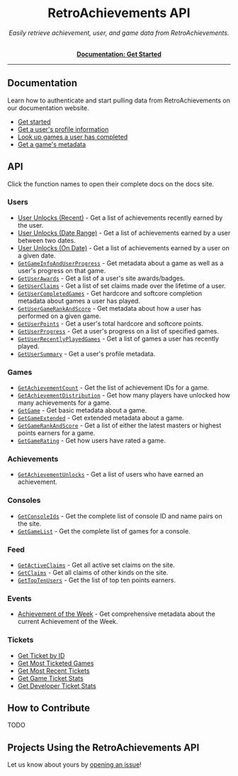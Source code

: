 <h1 align="center">RetroAchievements API</h1>

<p align="center">
  <i>Easily retrieve achievement, user, and game data from RetroAchievements.</i>
  <br /><br />
</p>

<p align="center">
  <a href="https://api-docs.retroachievements.org/getting-started.html"><strong>Documentation: Get Started</strong></a>
  <br />
</p>

<hr />

## Documentation

Learn how to authenticate and start pulling data from RetroAchievements on our documentation website.

- [Get started](https://api-docs.retroachievements.org/getting-started.html)
- [Get a user's profile information](https://api-docs.retroachievements.org/v1/users/get-user-summary.html)
- [Look up games a user has completed](https://api-docs.retroachievements.org/v1/users/get-user-completed-games.html)
- [Get a game's metadata](https://api-docs.retroachievements.org/v1/games/get-game-extended.html)

## API

Click the function names to open their complete docs on the docs site.

### Users

- [User Unlocks (Recent)](https://api-docs.retroachievements.org/v1/users/recent-achievements.html) - Get a list of achievements recently earned by the user.
- [User Unlocks (Date Range)](https://api-docs.retroachievements.org/v1/users/achievements-earned-between.html) - Get a list of achievements earned by a user between two dates.
- [User Unlocks (On Date)](https://api-docs.retroachievements.org/v1/users/achievements-earned-on-day.html) - Get a list of achievements earned by a user on a given date.
- [`GetGameInfoAndUserProgress`](https://api-docs.retroachievements.org/v1/users/get-game-info-and-user-progress.html) - Get metadata about a game as well as a user's progress on that game.
- [`GetUserAwards`](https://api-docs.retroachievements.org/v1/users/get-user-awards.html) - Get a list of a user's site awards/badges.
- [`GetUserClaims`](https://api-docs.retroachievements.org/v1/users/get-user-claims.html) - Get a list of set claims made over the lifetime of a user.
- [`GetUserCompletedGames`](https://api-docs.retroachievements.org/v1/users/get-user-completed-games.html) - Get hardcore and softcore completion metadata about games a user has played.
- [`GetUserGameRankAndScore`](https://api-docs.retroachievements.org/v1/users/get-user-game-rank-and-score.html) - Get metadata about how a user has performed on a given game.
- [`GetUserPoints`](https://api-docs.retroachievements.org/v1/users/get-user-points.html) - Get a user's total hardcore and softcore points.
- [`GetUserProgress`](https://api-docs.retroachievements.org/v1/users/get-user-progress.html) - Get a user's progress on a list of specified games.
- [`GetUserRecentlyPlayedGames`](https://api-docs.retroachievements.org/v1/users/get-user-recently-played-games.html) - Get a list of games a user has recently played.
- [`GetUserSummary`](https://api-docs.retroachievements.org/v1/users/get-user-summary.html) - Get a user's profile metadata.

### Games

- [`GetAchievementCount`](https://api-docs.retroachievements.org/v1/games/get-achievement-count.html) - Get the list of achievement IDs for a game.
- [`GetAchievementDistribution`](https://api-docs.retroachievements.org/v1/games/get-achievement-distribution.html) - Get how many players have unlocked how many achievements for a game.
- [`GetGame`](https://api-docs.retroachievements.org/v1/games/get-game.html) - Get basic metadata about a game.
- [`GetGameExtended`](https://api-docs.retroachievements.org/v1/games/get-game-extended.html) - Get extended metadata about a game.
- [`GetGameRankAndScore`](https://api-docs.retroachievements.org/v1/games/get-game-rank-and-score.html) - Get a list of either the latest masters or highest points earners for a game.
- [`GetGameRating`](https://api-docs.retroachievements.org/v1/games/get-game-rating.html) - Get how users have rated a game.

### Achievements

- [`GetAchievementUnlocks`](https://api-docs.retroachievements.org/v1/achievements/get-achievement-unlocks.html) - Get a list of users who have earned an achievement.

### Consoles

- [`GetConsoleIds`](https://api-docs.retroachievements.org/v1/consoles/get-console-ids.html) - Get the complete list of console ID and name pairs on the site.
- [`GetGameList`](https://api-docs.retroachievements.org/v1/consoles/get-game-list.html) - Get the complete list of games for a console.

### Feed

- [`GetActiveClaims`](https://api-docs.retroachievements.org/v1/feed/get-active-claims.html) - Get all active set claims on the site.
- [`GetClaims`](https://api-docs.retroachievements.org/v1/feed/get-claims.html) - Get all claims of other kinds on the site.
- [`GetTopTenUsers`](https://api-docs.retroachievements.org/v1/feed/get-top-ten-users.html) - Get the list of top ten points earners.

### Events

- [Achievement of the Week](https://api-docs.retroachievements.org/v1/events/achievement-of-the-week.html) - Get comprehensive metadata about the current Achievement of the Week.

### Tickets

- [Get Ticket by ID](https://api-docs.retroachievements.org/v1/tickets/get-ticket-by-id.html)
- [Get Most Ticketed Games](https://api-docs.retroachievements.org/v1/tickets/get-most-ticketed-games.html)
- [Get Most Recent Tickets](https://api-docs.retroachievements.org/v1/tickets/get-most-recent-tickets.html)
- [Get Game Ticket Stats](https://api-docs.retroachievements.org/v1/tickets/get-game-ticket-stats.html)
- [Get Developer Ticket Stats](https://api-docs.retroachievements.org/v1/tickets/get-developer-ticket-stats.html)

## How to Contribute

TODO

## Projects Using the RetroAchievements API

Let us know about yours by [opening an issue](https://github.com/RetroAchievements/api-docs/issues/new)!
